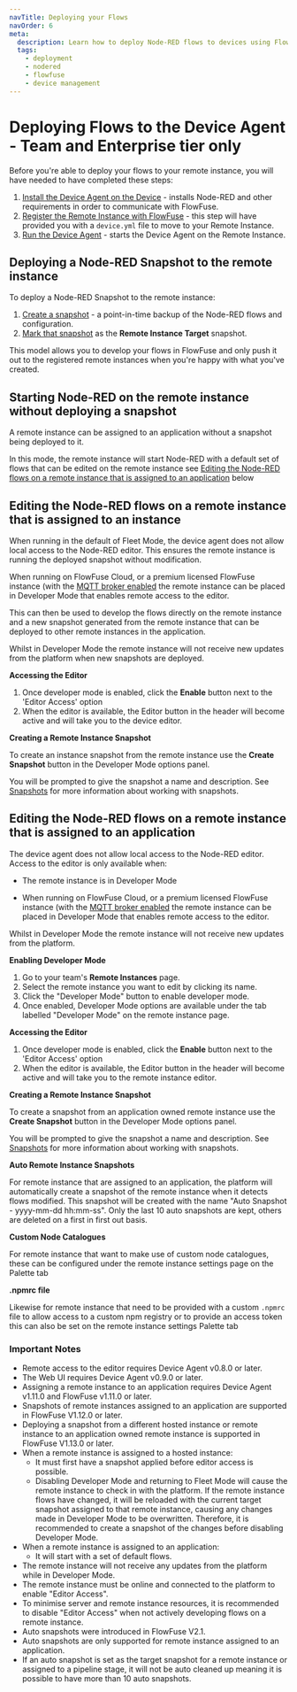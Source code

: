 ```yaml
---
navTitle: Deploying your Flows
navOrder: 6
meta:
  description: Learn how to deploy Node-RED flows to devices using FlowFuse, enabling seamless development and deployment processes.
  tags:
    - deployment
    - nodered
    - flowfuse
    - device management
---
```


# Deploying Flows to the Device Agent - Team and Enterprise tier only

Before you're able to deploy your flows to your remote instance,
you will have needed to have completed these steps:

1. [Install the Device Agent on the Device](./install.md) - installs Node-RED and other requirements in order to communicate with FlowFuse.
2. [Register the Remote Instance with FlowFuse](./register.md) - this step will have provided you with a `device.yml` file to move to your Remote Instance.
3. [Run the Device Agent](./running.md) - starts the Device Agent on the Remote Instance.

## Deploying a Node-RED Snapshot to the remote instance

To deploy a Node-RED Snapshot to the remote instance:

1. [Create a snapshot](../user/snapshots.md#create-a-snapshot) - a point-in-time
backup of the Node-RED flows and configuration.
2. [Mark that snapshot](../user/snapshots.md#setting-a-device-target-snapshot) as the **Remote Instance Target** snapshot.

This model allows you to develop your flows in FlowFuse and only push it out
to the registered remote instances when you're happy with what you've created.

## Starting Node-RED on the remote instance without deploying a snapshot

A remote instance can be assigned to an application without a snapshot being deployed to it.

In this mode, the remote instance will start Node-RED with a default set of flows that can
be edited on the remote instance see [Editing the Node-RED flows on a remote instance that is assigned to an application](#editing-the-node-red-flows-on-a-remote-instance-that-is-assigned-to-an-application) below

## Editing the Node-RED flows on a remote instance that is assigned to an instance

When running in the default of Fleet Mode, the device agent does not allow local access to the 
Node-RED editor. This ensures the remote instance is running the deployed snapshot without modification.

When running on FlowFuse Cloud, or a premium licensed FlowFuse instance (with the
[MQTT broker enabled](https://flowfuse.com/docs/contribute/local/#setting-up-mosquitto-(optional))
the remote instance can be placed in Developer Mode that enables remote access to the editor. 

This can then be used to develop the flows directly on the remote instance and a new snapshot
generated from the remote instance that can be deployed to other remote instances in the application.

Whilst in Developer Mode the remote instance will not receive new updates from the platform
when new snapshots are deployed.

**Accessing the Editor**

1. Once developer mode is enabled, click the **Enable** button next to the 'Editor Access' option
2. When the editor is available, the Editor button in the header will become active and will take you to the device editor.

**Creating a Remote Instance Snapshot**

To create an instance snapshot from the remote instance use the **Create Snapshot** button
in the Developer Mode options panel.

You will be prompted to give the snapshot a name and description. See [Snapshots](../user/snapshots.md) for more information
about working with snapshots.

## Editing the Node-RED flows on a remote instance that is assigned to an application

The device agent does not allow local access to the Node-RED editor. Access to the
editor is only available when:

* The remote instance is in Developer Mode

* When running on FlowFuse Cloud, or a premium licensed FlowFuse instance (with the
[MQTT broker enabled](https://flowfuse.com/docs/contribute/local/#setting-up-mosquitto-(optional))
the remote instance can be placed in Developer Mode that enables remote access to the editor.

Whilst in Developer Mode the remote instance will not receive new updates from the platform.

**Enabling Developer Mode**

1. Go to your team's **Remote Instances** page.
2. Select the remote instance you want to edit by clicking its name.
3. Click the "Developer Mode" button to enable developer mode.
4. Once enabled, Developer Mode options are available under the tab labelled "Developer Mode" on the remote instance page.

**Accessing the Editor**

1. Once developer mode is enabled, click the **Enable** button next to the 'Editor Access' option
2. When the editor is available, the Editor button in the header will become active and will take you to the remote instance editor.

**Creating a Remote Instance Snapshot**

To create a snapshot from an application owned remote instance use the **Create Snapshot** button
in the Developer Mode options panel.

You will be prompted to give the snapshot a name and description. See [Snapshots](../user/snapshots.md) for more information
about working with snapshots.

**Auto Remote Instance Snapshots**

For remote instance that are assigned to an application, the platform will automatically create a snapshot of the remote instance
when it detects flows modified. This snapshot will be created with the name "Auto Snapshot - yyyy-mm-dd hh:mm-ss".
Only the last 10 auto snapshots are kept, others are deleted on a first in first out basis.

**Custom Node Catalogues**

For remote instance that want to make use of custom node catalogues, these can be configured 
under the remote instance settings page on the Palette tab

**.npmrc file**

Likewise for remote instance that need to be provided with a custom `.npmrc` file to allow access
to a custom npm registry or to provide an access token this can also be set on the remote instance
settings Palette tab


### Important Notes

* Remote access to the editor requires Device Agent v0.8.0 or later.
* The Web UI requires Device Agent v0.9.0 or later.
* Assigning a remote instance to an application requires Device Agent v1.11.0 and FlowFuse v1.11.0 or later.
* Snapshots of remote instances assigned to an application are supported in FlowFuse V1.12.0 or later.
* Deploying a snapshot from a different hosted instance or remote instance to an application owned remote instance is supported in FlowFuse V1.13.0 or later.
* When a remote instance is assigned to a hosted instance:
    * It must first have a snapshot applied before editor access is possible.
    * Disabling Developer Mode and returning to Fleet Mode will cause the remote instance to check in with the platform.
    If the remote instance flows have changed, it will be reloaded with the current target snapshot assigned to that remote instance,
    causing any changes made in Developer Mode to be overwritten. Therefore, it is recommended to create a snapshot
    of the changes before disabling Developer Mode.
* When a remote instance is assigned to an application:
    * It will start with a set of default flows.
* The remote instance will not receive any updates from the platform while in Developer Mode.
* The remote instance must be online and connected to the platform to enable "Editor Access".
* To minimise server and remote instance resources, it is recommended to disable "Editor Access" when not actively developing flows on a remote instance.
* Auto snapshots were introduced in FlowFuse V2.1.
* Auto snapshots are only supported for remote instance assigned to an application.
* If an auto snapshot is set as the target snapshot for a remote instance or assigned to a pipeline stage, it will not be auto cleaned up meaning it is possible to have more than 10 auto snapshots.
